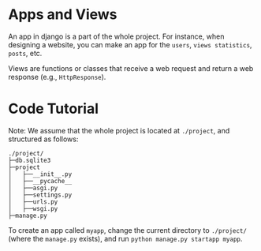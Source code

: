 # Apps and Views

An app in django is a part of the whole project. For instance, when designing a website, you can make an app for the `users`, `views statistics`, `posts`, etc. 

Views are functions or classes that receive a web request and return a web response (e.g., `HttpResponse`).

# Code Tutorial

Note: We assume that the whole project is located at `./project`, and structured as follows:

```
./project/
├─db.sqlite3
├─project
│   ├──__init__.py
│   ├──__pycache__
│   ├──asgi.py
│   ├──settings.py
│   ├──urls.py
│   ├──wsgi.py
├─manage.py
```

To create an app called `myapp`, change the current directory to `./project/` (where the `manage.py` exists), and run `python manage.py startapp myapp`.
